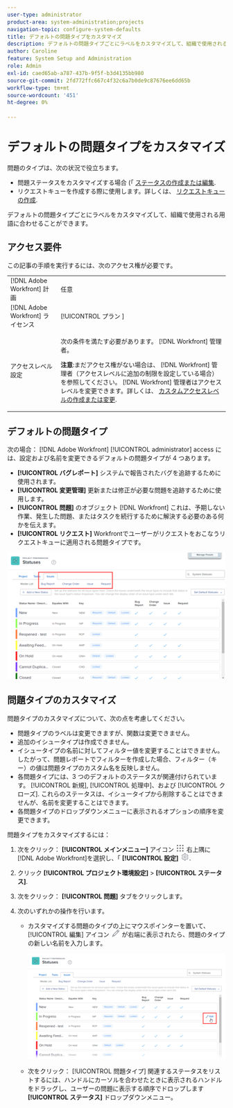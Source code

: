 ```yaml
---
user-type: administrator
product-area: system-administration;projects
navigation-topic: configure-system-defaults
title: デフォルトの問題タイプをカスタマイズ
description: デフォルトの問題タイプごとにラベルをカスタマイズして、組織で使用される用語に合わせることができます。 問題タイプは、問題ステータスのカスタマイズやリクエストキューの作成に役立ちます。
author: Caroline
feature: System Setup and Administration
role: Admin
exl-id: caed65ab-a787-437b-9f5f-b3d4135bb980
source-git-commit: 2fd772ffc667c4f32c6a7b0de9c87676ee6dd65b
workflow-type: tm+mt
source-wordcount: '451'
ht-degree: 0%

---
```


# デフォルトの問題タイプをカスタマイズ

問題のタイプは、次の状況で役立ちます。

* 問題ステータスをカスタマイズする場合 (「 [ステータスの作成または編集](../../../administration-and-setup/customize-workfront/creating-custom-status-and-priority-labels/create-or-edit-a-status.md).
* リクエストキューを作成する際に使用します。詳しくは、 [リクエストキューの作成](../../../manage-work/requests/create-and-manage-request-queues/create-request-queue.md).

デフォルトの問題タイプごとにラベルをカスタマイズして、組織で使用される用語に合わせることができます。

## アクセス要件

この記事の手順を実行するには、次のアクセス権が必要です。

<table style="table-layout:auto"> 
 <col> 
 <col> 
 <tbody> 
  <tr> 
   <td role="rowheader">[!DNL Adobe Workfront] 計画</td> 
   <td>任意</td> 
  </tr> 
  <tr> 
   <td role="rowheader">[!DNL Adobe Workfront] ライセンス</td> 
   <td>[!UICONTROL プラン ]</td> 
  </tr> 
  <tr> 
   <td role="rowheader">アクセスレベル設定</td> 
   <td> <p>次の条件を満たす必要があります。 [!DNL Workfront] 管理者。</p> <p><b>注意</b>:まだアクセス権がない場合は、 [!DNL Workfront] 管理者（アクセスレベルに追加の制限を設定している場合） を参照してください。 [!DNL Workfront] 管理者はアクセスレベルを変更できます。詳しくは、 <a href="../../../administration-and-setup/add-users/configure-and-grant-access/create-modify-access-levels.md" class="MCXref xref">カスタムアクセスレベルの作成または変更</a>.</p> </td> 
  </tr> 
 </tbody> 
</table>

## デフォルトの問題タイプ

次の場合： [!DNL Adobe Workfront] [!UICONTROL administrator] access には、設定および名前を変更できるデフォルトの問題タイプが 4 つあります。

* **[!UICONTROL バグレポート]** システムで報告されたバグを追跡するために使用されます。
* **[!UICONTROL 変更管理]** 更新または修正が必要な問題を追跡するために使用します。
* **[!UICONTROL 問題]** のオブジェクト [!DNL Workfront] これは、予期しない作業、発生した問題、またはタスクを続行するために解決する必要のある何かを伝えます。
* **[!UICONTROL リクエスト]** Workfrontでユーザーがリクエストをおこなうリクエストキューに適用される問題タイプです。

![](assets/default-issue-types.png)

## 問題タイプのカスタマイズ

問題タイプのカスタマイズについて、次の点を考慮してください。

* 問題タイプのラベルは変更できますが、関数は変更できません。
* 追加のイシュータイプは作成できません。
* イシュータイプの名前に対してフィルター値を変更することはできません。 したがって、問題レポートでフィルターを作成した場合、フィルター（キー）の値は問題タイプのカスタム名を反映しません。
* 各問題タイプには、3 つのデフォルトのステータスが関連付けられています。 [!UICONTROL 新規], [!UICONTROL 処理中]、および [!UICONTROL クローズ]. これらのステータスは、イシュータイプから削除することはできませんが、名前を変更することはできます。
* 各問題タイプのドロップダウンメニューに表示されるオプションの順序を変更できます。

問題タイプをカスタマイズするには：

1. 次をクリック： **[!UICONTROL メインメニュー]** アイコン ![](assets/main-menu-icon.png) 右上隅に [!DNL Adobe Workfront]を選択し、「 **[!UICONTROL 設定]** ![](assets/gear-icon-settings.png).

1. クリック **[!UICONTROL プロジェクト環境設定]** > **[!UICONTROL ステータス]**.

1. 次をクリック： **[!UICONTROL 問題]** タブをクリックします。
1. 次のいずれかの操作を行います。

   * カスタマイズする問題のタイプの上にマウスポインターを置いて、 [!UICONTROL 編集] アイコン ![](assets/edit-icon.png) が右端に表示されたら、問題のタイプの新しい名前を入力します。

      ![](assets/customize-issue-type.png)

   * 次をクリック： [!UICONTROL 問題タイプ] 関連するステータスをリストするには、ハンドルにカーソルを合わせたときに表示されるハンドルをドラッグし、ユーザーの問題に表示する順序でドロップします **[!UICONTROL ステータス]** ドロップダウンメニュー。

